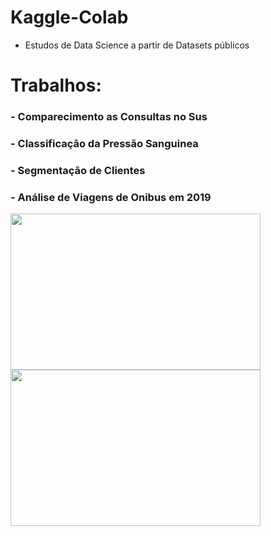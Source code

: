 # Kaggle-Colab
- Estudos de Data Science a partir de Datasets públicos
# Trabalhos:

### - Comparecimento as Consultas no Sus
### - Classificação da Pressão Sanguinea
### - Segmentação de Clientes
### - Análise de Viagens de Onibus em 2019

<!--![Aplicando Data Science](https://drive.google.com/uc?id=1qWyy0DqnBysMnmlM_hUCnv7GwW-6zO_O) -->


<img src="https://drive.google.com/uc?id=1KkJS_A5xUE17-oUQ6UfQ29d22ZJFRB4c" width="400" height="250">

<img src="https://drive.google.com/uc?id=1A2XlJcv6Erj6H4xR0yMhVjynEAIbwTDT" width="400" height="250">
